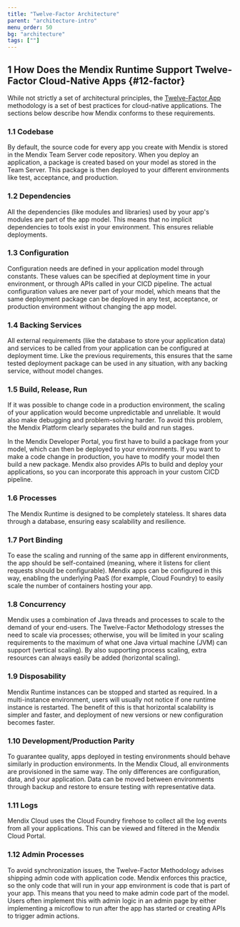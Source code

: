 ```yaml
---
title: "Twelve-Factor Architecture"
parent: "architecture-intro"
menu_order: 50
bg: "architecture"
tags: [""]
---
```


## 1 How Does the Mendix Runtime Support Twelve-Factor Cloud-Native Apps {#12-factor}

While not strictly a set of architectural principles, the [Twelve-Factor App](https://12factor.net/) methodology is a set of best practices for cloud-native applications. The sections below describe how Mendix conforms to these requirements.

### 1.1 Codebase

By default, the source code for every app you create with Mendix is stored in the Mendix Team Server code repository. When you deploy an application, a package is created based on your model as stored in the Team Server. This package is then deployed to your different environments like test, acceptance, and production.

### 1.2 Dependencies

All the dependencies (like modules and libraries) used by your app's modules are part of the app model. This means that no implicit dependencies to tools exist in your environment. This ensures reliable deployments.

### 1.3 Configuration

Configuration needs are defined in your application model through constants. These values can be specified at deployment time in your environment, or through APIs called in your CICD pipeline. The actual configuration values are never part of your model, which means that the same deployment package can be deployed in any test, acceptance, or production environment without changing the app model.

### 1.4 Backing Services

All external requirements (like the database to store your application data) and services to be called from your application can be configured at deployment time. Like the previous requirements, this ensures that the same tested deployment package can be used in any situation, with any backing service, without model changes.

### 1.5 Build, Release, Run

If it was possible to change code in a production environment, the scaling of your application would become unpredictable and unreliable. It would also make debugging and problem-solving harder. To avoid this problem, the Mendix Platform clearly separates the build and run stages.

In the Mendix Developer Portal, you first have to build a package from your model, which can then be deployed to your environments. If you want to make a code change in production, you have to modify your model then build a new package. Mendix also provides APIs to build and deploy your applications, so you can incorporate this approach in your custom CICD pipeline.

### 1.6 Processes

The Mendix Runtime is designed to be completely stateless. It shares data through a database, ensuring easy scalability and resilience.

### 1.7 Port Binding

To ease the scaling and running of the same app in different environments, the app should be self-contained (meaning, where it listens for client requests should be configurable). Mendix apps can be configured in this way, enabling the underlying PaaS (for example, Cloud Foundry) to easily scale the number of containers hosting your app.

### 1.8 Concurrency

Mendix uses a combination of Java threads and processes to scale to the demand of your end-users. The Twelve-Factor Methodology stresses the need to scale via processes; otherwise, you will be limited in your scaling requirements to the maximum of what one Java virtual machine (JVM) can support (vertical scaling). By also supporting process scaling, extra resources can always easily be added (horizontal scaling).

### 1.9 Disposability

Mendix Runtime instances can be stopped and started as required. In a multi-instance environment, users will usually not notice if one runtime instance is restarted. The benefit of this is that horizontal scalability is simpler and faster, and deployment of new versions or new configuration becomes faster.

### 1.10 Development/Production Parity

To guarantee quality, apps deployed in testing environments should behave similarly in production environments. In the Mendix Cloud, all environments are provisioned in the same way. The only differences are configuration, data, and your application. Data can be moved between environments through backup and restore to ensure testing with representative data.

### 1.11 Logs

Mendix Cloud uses the Cloud Foundry firehose to collect all the log events from all your applications. This can be viewed and filtered in the Mendix Cloud Portal.

### 1.12 Admin Processes

To avoid synchronization issues, the Twelve-Factor Methodology advises shipping admin code with application code. Mendix enforces this practice, so the only code that will run in your app environment is code that is part of your app. This means that you need to make admin code part of the model. Users often implement this with admin logic in an admin page by either implementing a microflow to run after the app has started or creating APIs to trigger admin actions.
